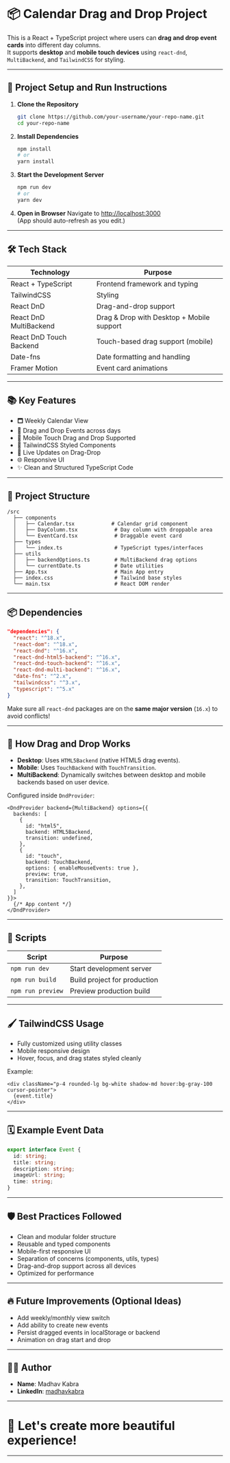 # 📦 Calendar Drag and Drop Project

This is a React + TypeScript project where users can **drag and drop event cards** into different day columns.  
It supports **desktop** and **mobile touch devices** using `react-dnd`, `MultiBackend`, and `TailwindCSS` for styling.

---

## 🚀 Project Setup and Run Instructions

1. **Clone the Repository**
   ```bash
   git clone https://github.com/your-username/your-repo-name.git
   cd your-repo-name
   ```

2. **Install Dependencies**
   ```bash
   npm install
   # or
   yarn install
   ```

3. **Start the Development Server**
   ```bash
   npm run dev
   # or
   yarn dev
   ```

4. **Open in Browser**
   Navigate to [http://localhost:3000](http://localhost:3000)  
   (App should auto-refresh as you edit.)

---

## 🛠️ Tech Stack

| Technology            | Purpose                           |
|-----------------------|-----------------------------------|
| React + TypeScript    | Frontend framework and typing    |
| TailwindCSS           | Styling                          |
| React DnD             | Drag-and-drop support            |
| React DnD MultiBackend | Drag & Drop with Desktop + Mobile support |
| React DnD Touch Backend | Touch-based drag support (mobile) |
| Date-fns              | Date formatting and handling     |
| Framer Motion              | Event card animations     |


---

## 📚 Key Features

- 🗖 Weekly Calendar View
- 🧹 Drag and Drop Events across days
- 📱 Mobile Touch Drag and Drop Supported
- 🎨 TailwindCSS Styled Components
- 🔄 Live Updates on Drag-Drop
- 🌐 Responsive UI
- ✨ Clean and Structured TypeScript Code

---

## 📂 Project Structure

```plaintext
/src
  ├── components
  │   ├── Calendar.tsx            # Calendar grid component
  │   ├── DayColumn.tsx            # Day column with droppable area
  │   └── EventCard.tsx            # Draggable event card
  ├── types
  │   └── index.ts                 # TypeScript types/interfaces
  ├── utils
  │   ├── backendOptions.ts        # MultiBackend drag options
  │   └── currentDate.ts           # Date utilities
  ├── App.tsx                      # Main App entry
  ├── index.css                    # Tailwind base styles
  └── main.tsx                     # React DOM render
```

---

## 📦 Dependencies

```json
"dependencies": {
  "react": "^18.x",
  "react-dom": "^18.x",
  "react-dnd": "^16.x",
  "react-dnd-html5-backend": "^16.x",
  "react-dnd-touch-backend": "^16.x",
  "react-dnd-multi-backend": "^16.x",
  "date-fns": "^2.x",
  "tailwindcss": "^3.x",
  "typescript": "^5.x"
}
```

Make sure all `react-dnd` packages are on the **same major version** (`16.x`) to avoid conflicts!

---

## 🧹 How Drag and Drop Works

- **Desktop**: Uses `HTML5Backend` (native HTML5 drag events).
- **Mobile**: Uses `TouchBackend` with `TouchTransition`.
- **MultiBackend**: Dynamically switches between desktop and mobile backends based on user device.

Configured inside `DndProvider`:

```tsx
<DndProvider backend={MultiBackend} options={{
  backends: [
    {
      id: "html5",
      backend: HTML5Backend,
      transition: undefined,
    },
    {
      id: "touch",
      backend: TouchBackend,
      options: { enableMouseEvents: true },
      preview: true,
      transition: TouchTransition,
    },
  ]
}}>
  {/* App content */}
</DndProvider>
```

---

## 📜 Scripts

| Script           | Purpose                         |
|------------------|----------------------------------|
| `npm run dev`    | Start development server         |
| `npm run build`  | Build project for production     |
| `npm run preview`| Preview production build         |

---

## 🖌️ TailwindCSS Usage

- Fully customized using utility classes
- Mobile responsive design
- Hover, focus, and drag states styled cleanly

Example:

```tsx
<div className="p-4 rounded-lg bg-white shadow-md hover:bg-gray-100 cursor-pointer">
  {event.title}
</div>
```

---

## 🗓 Example Event Data

```ts
export interface Event {
  id: string;
  title: string;
  description: string;
  imageUrl: string;
  time: string;
}
```

---

## 🛡️ Best Practices Followed

- Clean and modular folder structure
- Reusable and typed components
- Mobile-first responsive UI
- Separation of concerns (components, utils, types)
- Drag-and-drop support across all devices
- Optimized for performance

---

## 🔥 Future Improvements (Optional Ideas)

- Add weekly/monthly view switch
- Add ability to create new events
- Persist dragged events in localStorage or backend
- Animation on drag start and drop

---

## 👨‍💼 Author

- **Name**: Madhav Kabra
- **LinkedIn**: [madhavkabra](https://www.linkedin.com/in/madhavkabra/)

---

# 🚀 Let's create more beautiful experience!

---